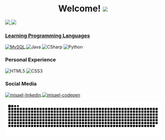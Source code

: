 <h1 align="center"> Welcome! <img src="https://raw.githubusercontent.com/kaueMarques/kaueMarques/master/hi.gif" width="30px"> </h1> 

<div>
  <a href="https://github.com/devmisa">
  <img height="180em" src="https://github-readme-stats.vercel.app/api?username=devmisa&show_icons=true&theme=react&include_all_commits=true&count_private=true"/>
  <img height="180em" src="https://github-readme-stats.vercel.app/api/top-langs/?username=devmisa&layout=compact&langs_count=7&theme=react"/>
</div>

### Learning Programming Languages

<div>
<img align="center" alt="MySQL" height="80" width="80" src="https://cdn.jsdelivr.net/gh/devicons/devicon/icons/mysql/mysql-original-wordmark.svg" style="max-width:100%;">
</a>  
<img align="center" alt="Java" height="80" width="80" src="https://cdn.jsdelivr.net/gh/devicons/devicon/icons/java/java-original-wordmark.svg" style="max-width:100%;">
</a>
<img align="center" alt="CSharp" height="70" width="70" src="https://cdn.jsdelivr.net/gh/devicons/devicon/icons/csharp/csharp-original.svg" style="max-width:100%;">
</a>
<img align="center" alt="Python" height="70" width="70" src="https://cdn.jsdelivr.net/gh/devicons/devicon/icons/python/python-original-wordmark.svg" style="max-width:100%;">

### Personal Experience

<img align="center" alt="HTML5" height="60" width="60" src="https://cdn.jsdelivr.net/gh/devicons/devicon/icons/html5/html5-original.svg" style="max-width:100%;">
</a> 

<img align="center" alt="CSS3" height="60" width="60" src="https://cdn.jsdelivr.net/gh/devicons/devicon/icons/css3/css3-original.svg" style="max-width:100%;">
</a> 


### Social Media

<div>
  
<a href="https://www.linkedin.com/in/misaellaracampos" target="_blank">
<img align="center" alt="misael-linkedin" height="40" width="40" src="https://cdn.jsdelivr.net/gh/devicons/devicon/icons/linkedin/linkedin-original.svg" style="max-width:100%;">
</a>

 <a href="https://codepen.io/devmisa" target="_blank">
<img align="center" alt="misael-codepen" height="40" width="40" src="https://cdn.jsdelivr.net/gh/devicons/devicon/icons/codepen/codepen-plain.svg" style="max-width:100%;">
</a>
  
  ![Snake animation](https://github.com/devmisa/devmisa/blob/output/github-contribution-grid-snake.svg)
  
</div>

